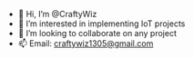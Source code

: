- 👋 Hi, I’m @CraftyWiz
- 👀 I’m interested in implementing IoT projects
- 💞️ I’m looking to collaborate on any project
- 📫 Email: craftywiz1305@gmail.com

<!---
CraftyWiz/CraftyWiz is a ✨ special ✨ repository because its `README.md` (this file) appears on your GitHub profile.
You can click the Preview link to take a look at your changes.
--->
